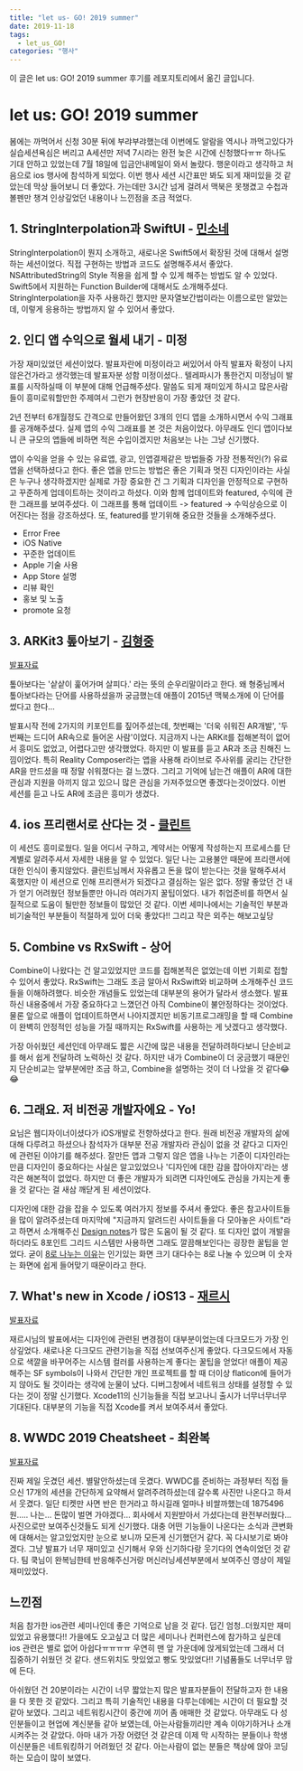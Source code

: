 ```yaml
---
title: "let us- GO! 2019 summer"
date: 2019-11-18
tags:
  - let_us_GO!
categories: "행사"
---
```


이 글은 let us: GO! 2019 summer 후기를 레포지토리에서 옮긴 글입니다.



# ﻿let us: GO! 2019 summer

﻿﻿봄에는 까먹어서 신청 30분 뒤에 부랴부랴했는데 이번에도 알람을 역시나 까먹고있다가 실습세션욕심은 버리고 A세션만 저녁 7시라는 완전 늦은 시간에 신청했다ㅠㅠ 하나도 기대 안하고 있었는데 7월 18일에 입금안내메일이 와서 놀랐다. 행운이라고 생각하고 처음으로 ios 행사에 참석하게 되었다. 이번 행사 세션 시간표만 봐도 되게 재미있을 것 같았는데 막상 들어보니 더 좋았다. 가는데만 3시간 넘게 걸려서 맥북은 못챙겼고 수첩과 볼펜만 챙겨 인상깊었던 내용이나 느낀점을 조금 적었다.



## 1. StringInterpolation과 SwiftUI - [민소네](https://minsone.github.io/programming/swift-stringinterpolation)

StringInterpolation이 뭔지 소개하고, 새로나온 Swift5에서 확장된 것에 대해서 설명하는 세션이었다. 직접 구현하는 방법과 코드도 설명해주셔서 좋았다. NSAttributedString의 Style 적용을 쉽게 할 수 있게 해주는 방법도 알 수 있었다. Swift5에서 지원하는 Function Builder에 대해서도 소개해주셨다. StringInterpolation을 자주 사용하긴 했지만 문자열보간법이라는 이름으로만 알았는데, 이렇게 응용하는 방법까지 알 수 있어서 좋았다. 



## 2. 인디 앱 수익으로 월세 내기 - 미정

가장 재미있었던 세션이었다. 발표자란에 미정이라고 써있어서 아직 발표자 확정이 나지 않은건가라고 생각했는데 발표자분 성함 미정이셨다.. 텔레파시가 통한건지 미정님이 발표를 시작하실때 이 부분에 대해 언급해주셨다. 말씀도 되게 재미있게 하시고 많은사람들이 흥미로워할만한 주제여서 그런가 현장반응이 가장 좋았던 것 같다.

2년 전부터 6개월정도 간격으로 만들어왔던 3개의 인디 앱을 소개하시면서 수익 그래표를 공개해주셨다. 실제 앱의 수익 그래표를 본 것은 처음이었다. 아무래도 인디 앱이다보니 큰 규모의 앱들에 비하면 적은 수입이겠지만 처음보는 나는 그냥 신기했다.

앱이 수익을 얻을 수 있는 유료앱, 광고, 인앱결제같은 방법들중 가장 전통적인(?) 유료앱을 선택하셨다고 한다. 좋은 앱을 만드는 방법은 좋은 기획과 멋진 디자인이라는 사실은 누구나 생각하겠지만 실제로 가장 중요한 건 그 기획과 디자인을 안정적으로 구현하고 꾸준하게 업데이트하는 것이라고 하셨다. 이와 함께 업데이트와 featured, 수익에 관한 그래프를 보여주셨다. 이 그래프를 통해 업데이트 -> featured -> 수익상승으로 이어진다는 점을 강조하셨다. 또, featured를 받기위해 중요한 것들을 소개해주셨다.

- Error Free
- iOS Native
- 꾸준한 업데이트
- Apple 기술 사용
- App Store 설명
- 리뷰 확인
- 홍보 및 노출
- promote 요청



## 3. ARKit3 톺아보기 - [김형중](https://github.com/clsoft)

[발표자료](https://www.slideshare.net/HyungJungKim6/get-an-indepth-look-at-arkit-3-161190715)

톺아보다는 '샅샅이 훑어가며 살피다.' 라는 뜻의 순우리말이라고 한다. 왜 형중님께서 톺아보다라는 단어를 사용하셨을까 궁금했는데 애플이 2015년 맥북소개에 이 단어를 썼다고 한다… 

발표시작 전에 2가지의 키포인트를 짚어주셨는데, 첫번째는 '더욱 쉬워진 AR개발', '두번째는 드디어 AR속으로 들어온 사람'이었다. 지금까지 나는 ARKit를 접해본적이 없어서 흥미도 없었고, 어렵다고만 생각했었다. 하지만 이 발표를 듣고 AR과 조금 친해진 느낌이었다. 특히 Reality Composer라는 앱을 사용해 라이브로 주사위를 굴리는 간단한 AR을 만드셨을 때 정말 쉬워졌다는 걸 느꼈다.  그리고 기억에 남는건 애플이 AR에 대한 관심과 지원을 아끼지 않고 있으니 많은 관심을 가져주었으면 좋겠다는것이었다. 이번 세션를 듣고 나도 AR에 조금은 흥미가 생겼다.



## 4. ios 프리랜서로 산다는 것 - [클린트](https://github.com/ClintJang/awesome-freelance-korea-information)

이 세션도 흥미로웠다. 일을 어디서 구하고, 계약서는 어떻게 작성하는지 프로세스를 단계별로 알려주셔서 자세한 내용을 알 수 있었다. 일단 나는 고용불안 때문에 프리랜서에 대한 인식이 좋지않았다. 클린트님께서 자유롭고 돈을 많이 받는다는 것을 말해주셔서 혹했지만 이 세션으로 인해 프리랜서가 되겠다고 결심하는 일은 없다. 정말 좋았던 건 내가 얻기 어려웠던 정보들뿐만 아니라 여러가지 꿀팁이었다. 내가 취업준비를 하면서 실질적으로 도움이 될만한 정보들이 많았던 것 같다. 이번 세미나에서는 기술적인 부분과 비기술적인 부분들이 적절하게 있어 더욱 좋았다!! 그리고 작은 외주는 해보고싶당



## 5. Combine vs RxSwift - 상어

Combine이 나왔다는 건 알고있었지만 코드를 접해본적은 없었는데 이번 기회로 접할 수 있어서 좋았다. RxSwift는 그래도 조금 알아서 RxSwift와 비교하며 소개해주신 코드들을 이해하려했다. 비슷한 개념들도 있었는데 대부분의 용어가 달라서 생소했다. 발표하신 내용중에서 가장 중요하다고 느꼈던건 아직 Combine이 불안정하다는 것이었다. 물론 앞으로 애플이 업데이트하면서 나아지겠지만 비동기프로그래밍을 할 때 Combine이 완벽히 안정적인 성능을 가질 때까지는 RxSwift를 사용하는 게 낫겠다고 생각했다. 

가장 아쉬웠던 세션인데 아무래도 짧은 시간에 많은 내용을 전달하려하다보니 단순비교를 해서 쉽게 전달하려 노력하신 것 같다.  하지만 내가 Combine이 더 궁금했기 때문인지 단순비교는 앞부분에만 조금 하고, Combine을 설명하는 것이 더 나았을 것 같다😂😂



## 6. 그래요. 저 비전공 개발자에요 - Yo!

요님은 웹디자이너이셨다가 iOS개발로 전향하셨다고 한다. 원래 비전공 개발자의 삶에 대해 다루려고 하셨으나 참석자가 대부분 전공 개발자라 관심이 없을 것 같다고 디자인에 관련된 이야기를 해주셨다. 잘만든 앱과 그렇지 않은 앱을 나누는 기준이 디자인라는 만큼 디자인이 중요하다는 사실은 알고있었으나 '디자인에 대한 감을 잡아야지'라는 생각은 해본적이 없었다. 하지만 더 좋은 개발자가 되려면 디자인에도 관심을 가지는게 좋을 것 같다는 걸 새삼 깨닫게 된 세션이었다. 

디자인에 대한 감을 잡을 수 있도록 여러가지 정보를 주셔서 좋았다. 좋은 참고사이트들을 많이 알려주셨는데 마지막에 "지금까지 알려드린 사이트들을 다 모아놓은 사이트"라고 하면서 소개해주신 [Design notes](https://www.designnotes.co/)가 많은 도움이 될 것 같다. 또 디자인 없이 개발을 하더라도 8포인트 그리드 시스템만 사용하면 그래도 깔끔해보인다는 굉장한 꿀팁을 얻었다. 굳이 [8로 나누는 이유](https://brunch.co.kr/@blackindigo-red/8)는 인기있는 화면 크기 대다수는 8로 나눌 수 있으며 이 숫자는 화면에 쉽게 들어맞기 때문이라고 한다.



## 7. What's new in Xcode / iOS13 - [재르시](https://github.com/JeaSungLEE)

[발표자료](https://www.slideshare.net/ssuser511d39/whats-new-in-xcode-ios13)

재르시님의 발표에서는 디자인에 관련된 변경점이 대부분이었는데 다크모드가 가장 인상깊었다. 새로나온 다크모드 관련기능을 직접 선보여주신게 좋았다. 다크모드에서 자동으로 색깔을 바꾸어주는 시스템 컬러를 사용하는게 좋다는 꿀팁을 얻었다! 애플이 제공해주는 SF symbols이 나와서 간단한 개인 프로젝트를 할 때 더이상 flaticon에 들어가지 않아도 될 것이라는 생각에 눈물이 났다. 디버그창에서 네트워크 상태를 설정할 수 있다는 것이 정말 신기했다. Xcode11의 신기능들을 직접 보고나니 출시가 너무너무너무 기대된다. 대부분의 기능을 직접 Xcode를 켜서 보여주셔서 좋았다.



## 8. WWDC 2019 Cheatsheet - 최완복

[발표자료](https://www.slideshare.net/imyostarr/wwdc-2019-cheatsheet-161273558)

진짜 제일 웃겼던 세션. 별말안하셨는데 웃겼다. WWDC를 준비하는 과정부터 직접 들으신 17개의 세션을 간단하게 요약해서 알려주려하셨는데 갈수록 사진만 나온다고 하셔서 웃겼다. 일단 티켓만 사면 반은 한거라고 하시길래 얼마나 비쌀까했는데 1875496원….. 나는… 돈많이 벌면 가야겠다… 회사에서 지원받아서 가셨다는데 완전부러웠다… 사진으로만 보여주신것들도 되게 신기했다. 대충 어떤 기능들이 나온다는 소식과 큰변화에 대해서는 알고있었지만 눈으로 보니까 모든게 신기했던거 같다. 꼭 다시보기로 봐야겠다. 그냥 발표가 너무 재미있고 신기해서 우와 신기하다랑 웃기다의 연속이었던 것 같다. 팀 쿡님이 완복님한테 반응해주신거랑 머신러닝세션부분에서 보여주신 영상이 제일 재미있었다. 



## 느낀점 

처음 참가한 ios관련 세미나인데 좋은 기억으로 남을 것 같다. 덥긴 엄청..더웠지만 재미있었고 유용했다!! 가을에도 오고싶고 더 많은 세미나나 컨퍼런스에 참가하고 싶은데 ios 관련은 별로 없어 아쉽다ㅠㅠㅠㅠ 우연히 맨 앞 가운데에 앉게되었는데 그래서 더 집중하기 쉬웠던 것 같다. 샌드위치도 맛있었고 빵도 맛있었다!! 기념품들도 너무너무 맘에 든다. 

아쉬웠던 건 20분이라는 시간이 너무 짧았는지 많은 발표자분들이 전달하고자 한 내용을 다 못한 것 같았다.  그리고 특히 기술적인 내용을 다루는데에는 시간이 더 필요할 것 같아 보였다. 그리고 네트워킹시간이 중간에 끼어 좀 애매한 것 같았다. 아무래도 다 성인분들이고 현업에 계신분들 같아 보였는데, 아는사람들끼리만 계속 이야기하거나 소개시켜주는 것 같았다. 아마 내가 가장 어렸던 것 같은데 이제 막 시작하는 분들이나 학생이신분들은 네트워킹하기 어려웠던 것 같다. 아는사람이 없는 분들은 책상에 앉아 코딩하는 모습이 많이 보였다.